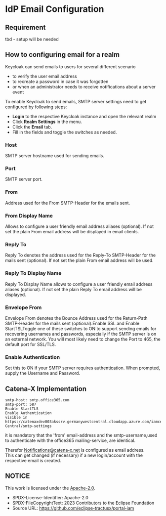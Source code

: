 # IdP Email Configuration

## Requirement

tbd - setup will be needed

## How to configuring email for a realm

Keycloak can send emails to users for several different scenario

- to verify the user email address
- to recreate a password in case it was forgotten
- or when an administrator needs to receive notifications about a server event

To enable Keycloak to send emails, SMTP server settings need to get configured by following steps:

- **Login** to the respective Keycloak instance and open the relevant realm
- Click **Realm Settings** in the menu.
- Click the **Email** tab.
- Fill in the fields and toggle the switches as needed.

### Host

SMTP server hostname used for sending emails.

### Port

SMTP server port.

### From

Address used for the From SMTP-Header for the emails sent.

### From Display Name

Allows to configure a user friendly email address aliases (optional). If not set the plain From email address will be displayed in email clients.

### Reply To

Reply To denotes the address used for the Reply-To SMTP-Header for the mails sent (optional). If not set the plain From email address will be used.

### Reply To Display Name

Reply To Display Name allows to configure a user friendly email address aliases (optional). If not set the plain Reply To email address will be displayed.

### Envelope From

Envelope From denotes the Bounce Address used for the Return-Path SMTP-Header for the mails sent (optional).Enable SSL and Enable StartTSLToggle one of these switches to ON to support sending emails for recovering usernames and passwords, especially if the SMTP server is on an external network. You will most likely need to change the Port to 465, the default port for SSL/TLS.

### Enable Authentication

Set this to ON if your SMTP server requires authentication. When prompted, supply the Username and Password.

## Catena-X Implementation

    smtp-host: smtp.office365.com
    smtp-port: 587
    Enable StartTLS
    Enable Authentication
    visible in https://catenaxdev003akssrv.germanywestcentral.cloudapp.azure.com/iamcentralidp/auth/admin/master/console/#/realms/CX-Central/smtp-settings

it is mandatory that the 'from' email-address and the smtp-username,used to authenticate with the office365 mailing-service, are identical.

Therefor Notifications@catena-x.net is configured as email address.  
This can get changed (if necessary) if a new login/account with the respective email is created.


## NOTICE

This work is licensed under the [Apache-2.0](https://www.apache.org/licenses/LICENSE-2.0).

- SPDX-License-Identifier: Apache-2.0
- SPDX-FileCopyrightText: 2023 Contributors to the Eclipse Foundation
- Source URL: https://github.com/eclipse-tractusx/portal-iam
